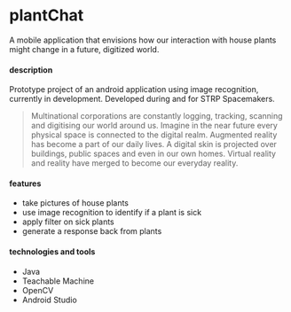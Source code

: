 # plantChat
A mobile application that envisions how our interaction with house plants might change in a future, digitized world.
#### description 
Prototype project of an android application using image recognition, currently in development. Developed during and for STRP Spacemakers.
> Multinational corporations are constantly logging, tracking, scanning and digitising our world around us.
> Imagine in the near future every physical space is connected to the digital realm.
> Augmented reality has become a part of our daily lives. A digital skin is projected over buildings, public spaces and even in our own homes.
> Virtual reality and reality have merged to become our everyday reality.
#### features
- take pictures of house plants
- use image recognition to identify if a plant is sick
- apply filter on sick plants
- generate a response back from plants
#### technologies and tools
- Java
- Teachable Machine
- OpenCV
- Android Studio